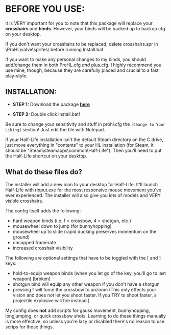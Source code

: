 # BEFORE YOU USE:

It is VERY important for you to note that this package will replace your **crosshairs** and **binds**. However, your binds will be backed up to backup.cfg on your desktop.

If you don't want your crosshairs to be replaced, delete crosshairs.spr in \ProHL\valve\sprites\ before running Install.bat

If you want to make any personal changes to my binds, you should add/change them in both ProHL.cfg *and* plus.cfg. I highly recommend you use mine, though, because they are carefully placed and crucial to a fast play-style.


## INSTALLATION:

- **STEP 1:** Download the package **[here](https://github.com/Silquetoast/ProHL/releases/download/v1.4.1/ProHL.exe)**

- **STEP 2:** Double click Install.bat! 

Be sure to change your sensitivity and stuff in prohl.cfg the `[Change to Your Liking]` section! Just edit the file with Notepad.

If your Half-Life installation isn't the default Steam directory on the C drive, just move everything in "contents" to your HL installation (for Steam, it should be "Steam\steamapps\common\Half-Life\"). Then you'll need to put the Half-Life shortcut on your desktop.


## What do these files do?

The installer will add a new icon to your desktop for Half-Life. It'll launch Half-Life with rinput.exe for the most responsive mouse movement you've ever experienced. The installer will also give you lots of models and VERY visible crosshairs. 

The config itself adds the following:
 - hard weapon binds (i.e. f = crossbow, 4 = shotgun, etc.)
 - mousewheel down to jump (for bunnyhopping)
 - mousewheel up to slide (rapid ducking preserves momentum on the ground)
 - uncapped framerate
 - increased crosshair visibility
 
The following are optional settings that have to be toggled with the [ and ] keys:
 - hold-to-equip weapon binds (when you let go of the key, you'll go to last weapon) [broken]
 - shotgun bind will equip any other weapon if you don't have a shotgun
 - pressing f will force the crossbow to unzoom (This only effects your vision and does not let you shoot faster. If you TRY to shoot faster, a projectile explosive will fire instead.)

My config does **not** add scripts for gauss movement, bunnyhopping, longjumping, or quick crossbow shots. Learning to do these things manually is more effective, so unless you're lazy or disabled there's no reason to use scrips for those things.
